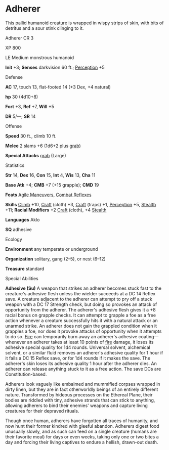 # Adherer

This pallid humanoid creature is wrapped in wispy strips of skin, with bits of detritus and a sour stink clinging to it.

Adherer CR 3

XP 800

LE Medium monstrous humanoid

**Init** +3; **Senses** darkvision 60 ft.; [Perception](skills/perception#_perception) +5

Defense

**AC** 17, touch 13, flat-footed 14 (+3 Dex, +4 natural)

**hp** 30 (4d10+8)

**Fort** +3, **Ref** +7, **Will** +5

**DR** 5/—; **SR** 14

Offense

**Speed** 30 ft., climb 10 ft.

**Melee** 2 slams +6 (1d6+2 plus [grab](monsters/universalMonsterRules#_grab))

**Special Attacks** [grab](monsters/universalMonsterRules#_grab) (Large)

Statistics

**Str** 14, **Dex** 16, **Con** 15, **Int** 4, **Wis** 13, **Cha** 11

**Base Atk** +4; **CMB** +7 (+15 grapple); **CMD** 19

**Feats** [Agile Maneuvers](feats#_agile-maneuvers), [Combat Reflexes](feats#_combat-reflexes)

**Skills** [Climb](skills/climb#_climb) +10, [Craft](skills/craft#_craft) (cloth) +3, [Craft](skills/craft#_craft) (traps) +1, [Perception](skills/perception#_perception) +5, [Stealth](skills/stealth#_stealth) +11; **Racial Modifiers** +2 [Craft](skills/craft#_craft) (cloth), +4 [Stealth](skills/stealth#_stealth)

**Languages** Aklo

**SQ** adhesive

Ecology

**Environment** any temperate or underground

**Organization** solitary, gang (2–5), or nest (6–12)

**Treasure** standard

Special Abilities

**Adhesive (Su)** A weapon that strikes an adherer becomes stuck fast to the creature's adhesive flesh unless the wielder succeeds at a DC 14 Reflex save. A creature adjacent to the adherer can attempt to pry off a stuck weapon with a DC 17 Strength check, but doing so provokes an attack of opportunity from the adherer. The adherer's adhesive flesh gives it a +8 racial bonus on grapple checks. It can attempt to grapple a foe as a free action whenever a creature successfully hits it with a natural attack or an unarmed strike. An adherer does not gain the grappled condition when it grapples a foe, nor does it provoke attacks of opportunity when it attempts to do so. [Fire](monsters/creatureTypes#_fire-subtype) can temporarily burn away an adherer's adhesive coating—whenever an adherer takes at least 10 points of [fire](monsters/creatureTypes#_fire-subtype) damage, it loses its adhesive special quality for 1d4 rounds. Universal solvent, alchemical solvent, or a similar fluid removes an adherer's adhesive quality for 1 hour if it fails a DC 15 Reflex save, or for 1d4 rounds if it makes the save. The adherer's skin loses its adhesive quality 1 hour after the adherer dies. An adherer can release anything stuck to it as a free action. The save DCs are Constitution-based.

Adherers look vaguely like embalmed and mummified corpses wrapped in dirty linen, but they are in fact otherworldly beings of an entirely different nature. Transformed by hideous processes on the Ethereal Plane, their bodies are riddled with tiny, adhesive strands that can stick to anything, allowing adherers to bind their enemies' weapons and capture living creatures for their depraved rituals.

Though once human, adherers have forgotten all traces of humanity, and now hunt their former kindred with gleeful abandon. Adherers digest food unusually slowly, and as such can feed on a single creature (humans are their favorite meal) for days or even weeks, taking only one or two bites a day and forcing their living captives to endure a hellish, drawn-out death.

